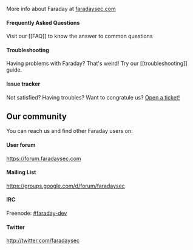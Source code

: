 More info about Faraday at [faradaysec.com](http://faradaysec.com)

#### Frequently Asked Questions
Visit our [[FAQ]] to know the answer to common questions

#### Troubleshooting
Having problems with Faraday? That's weird! Try our [[troubleshooting]] guide.

#### Issue tracker
Not satisfied? Having troubles? Want to congratule us? [Open a ticket!](https://github.com/infobyte/faraday/issues)

## Our community
You can reach us and find other Faraday users on:

#### User forum
https://forum.faradaysec.com

#### Mailing List
https://groups.google.com/d/forum/faradaysec

#### IRC
Freenode: [#faraday-dev](http://webchat.freenode.net/?channels=faraday-dev)

#### Twitter
http://twitter.com/faradaysec